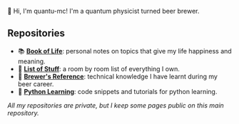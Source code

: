 👋 Hi, I'm quantu-mc! I'm a quantum physicist turned beer brewer.

## Repositories
- 📚 [**Book of Life**](https://github.com/quantu-mc/book-of-life): personal notes on topics that give my life happiness and meaning.
- 🏡 [**List of Stuff**](https://github.com/quantu-mc/list-of-stuff): a room by room list of everything I own.
- 🍺 [**Brewer's Reference**](https://github.com/quantu-mc/brewers-reference): technical knowledge I have learnt during my beer career.
- 🐍 [**Python Learning**](https://github.com/quantu-mc/python-learning): code snippets and tutorials for python learning.

*All my repositories are private, but I keep some pages public on this main repository.*
